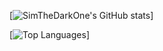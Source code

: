 [![SimTheDarkOne's GitHub stats](https://github-readme-stats.vercel.app/api?username=SimTheDarkOne&theme=synthwave)]

[![Top Languages](https://github-readme-stats.vercel.app/api/top-langs/?username=SimTheDarkOne&theme=synthwave)]
